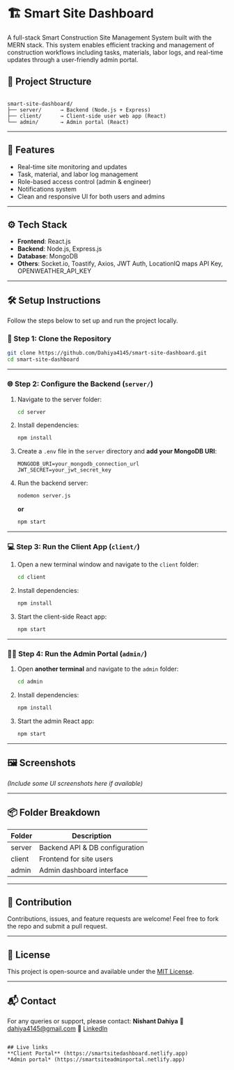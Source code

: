 # 🏗️ Smart Site Dashboard

A full-stack Smart Construction Site Management System built with the MERN stack. This system enables efficient tracking and management of construction workflows including tasks, materials, labor logs, and real-time updates through a user-friendly admin portal.

## 🧩 Project Structure

```

smart-site-dashboard/
├── server/      → Backend (Node.js + Express)
├── client/      → Client-side user web app (React)
└── admin/       → Admin portal (React)

````

---

## 🚀 Features

- Real-time site monitoring and updates
- Task, material, and labor log management
- Role-based access control (admin & engineer)
- Notifications system
- Clean and responsive UI for both users and admins

---

## ⚙️ Tech Stack

- **Frontend**: React.js
- **Backend**: Node.js, Express.js
- **Database**: MongoDB
- **Others**: Socket.io, Toastify, Axios, JWT Auth, LocationIQ maps API Key, OPENWEATHER_API_KEY

---

## 🛠️ Setup Instructions

Follow the steps below to set up and run the project locally.

### 📁 Step 1: Clone the Repository

```bash
git clone https://github.com/Dahiya4145/smart-site-dashboard.git
cd smart-site-dashboard
````

---

### 🌐 Step 2: Configure the Backend (`server/`)

1. Navigate to the server folder:

   ```bash
   cd server
   ```

2. Install dependencies:

   ```bash
   npm install
   ```

3. Create a `.env` file in the `server` directory and **add your MongoDB URI**:

   ```env
   MONGODB_URI=your_mongodb_connection_url
   JWT_SECRET=your_jwt_secret_key
   ```

4. Run the backend server:

   ```bash
   nodemon server.js
   ```

   **or**

   ```bash
   npm start
   ```

---

### 💻 Step 3: Run the Client App (`client/`)

1. Open a new terminal window and navigate to the `client` folder:

   ```bash
   cd client
   ```

2. Install dependencies:

   ```bash
   npm install
   ```

3. Start the client-side React app:

   ```bash
   npm start
   ```

---

### 🧑‍💼 Step 4: Run the Admin Portal (`admin/`)

1. Open **another terminal** and navigate to the `admin` folder:

   ```bash
   cd admin
   ```

2. Install dependencies:

   ```bash
   npm install
   ```

3. Start the admin React app:

   ```bash
   npm start
   ```

---

## 🖼️ Screenshots

*(Include some UI screenshots here if available)*

---

## 📦 Folder Breakdown

| Folder | Description                    |
| ------ | ------------------------------ |
| server | Backend API & DB configuration |
| client | Frontend for site users        |
| admin  | Admin dashboard interface      |

---

## 🤝 Contribution

Contributions, issues, and feature requests are welcome!
Feel free to fork the repo and submit a pull request.

---

## 📄 License

This project is open-source and available under the [MIT License](LICENSE).

---

## 📬 Contact

For any queries or support, please contact:
**Nishant Dahiya**
📧 dahiya4145@gmail.com
🔗 [LinkedIn](https://www.linkedin.com/in/nishant-dahiya-080bb4259/)

```

## Live links
**Client Portal** (https://smartsitedashboard.netlify.app)
*Admin portal* (https://smartsiteadminportal.netlify.app)

